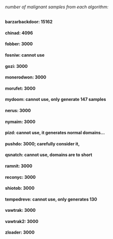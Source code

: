 
###### number of malignant samples from each algorithm:

#### barzarbackdoor: 15162
#### chinad: 4096
#### fobber: 3000
#### fosniw: cannot use
#### gozi: 3000
#### monerodwon: 3000
#### morufet: 3000
#### mydoom: cannot use, only generate 147 samples
#### nerus: 3000
#### nymaim: 3000
#### pizd: cannot use, it  generates normal domains...
#### pushdo: 3000;    carefully consider it,
#### qsnatch: cannot use,  domains are to short 
#### ramnit: 3000
#### reconyc: 3000
#### shiotob: 3000
#### tempedreve: cannot  use,  only generates 130
#### vawtrak: 3000
#### vawtrak2: 3000
#### zloader: 3000